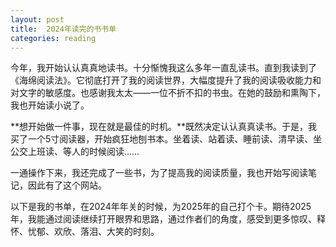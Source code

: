 ```yaml
---
layout: post
title:  2024年读完的书书单
categories: reading
---
```


今年，我开始认认真真地读书。十分惭愧我这么多年一直乱读书。直到我读到了《海绵阅读法》。它彻底打开了我的阅读世界，大幅度提升了我的阅读吸收能力和对文字的敏感度。也感谢我太太——一位不折不扣的书虫。在她的鼓励和熏陶下，我也开始读小说了。

**想开始做一件事，现在就是最佳的时机。**既然决定认认真真读书。于是，我买了一个5寸阅读器，开始疯狂地刨书本。坐着读、站着读、睡前读、清早读、坐公交上班读、等人的时候阅读……

一通操作下来，我还完成了一些书，为了提高我的阅读质量，我也开始写阅读笔记，因此有了这个网站。

以下是我的书单，在2024年年关的时候，为2025年的自己打个卡。期待2025年，我能通过阅读继续打开眼界和思路，通过作者们的角度，感受到更多惊叹、释怀、忧郁、欢欣、落泪、大笑的时刻。
<!--stackedit_data:
eyJoaXN0b3J5IjpbMzAyODIwMTM1XX0=
-->